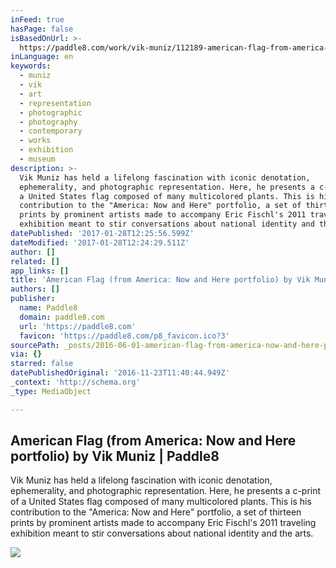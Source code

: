 ```yaml
---
inFeed: true
hasPage: false
isBasedOnUrl: >-
  https://paddle8.com/work/vik-muniz/112189-american-flag-from-america-now-and-here-portfolio/
inLanguage: en
keywords:
  - muniz
  - vik
  - art
  - representation
  - photographic
  - photography
  - contemporary
  - works
  - exhibition
  - museum
description: >-
  Vik Muniz has held a lifelong fascination with iconic denotation,
  ephemerality, and photographic representation. Here, he presents a c-print of
  a United States flag composed of many multicolored plants. This is his
  contribution to the "America: Now and Here" portfolio, a set of thirteen
  prints by prominent artists made to accompany Eric Fischl's 2011 traveling
  exhibition meant to stir conversations about national identity and the arts.
datePublished: '2017-01-28T12:25:56.599Z'
dateModified: '2017-01-28T12:24:29.511Z'
author: []
related: []
app_links: []
title: 'American Flag (from America: Now and Here portfolio) by Vik Muniz | Paddle8'
authors: []
publisher:
  name: Paddle8
  domain: paddle8.com
  url: 'https://paddle8.com'
  favicon: 'https://paddle8.com/p8_favicon.ico?3'
sourcePath: _posts/2016-06-01-american-flag-from-america-now-and-here-portfolio-by-vik.md
via: {}
starred: false
datePublishedOriginal: '2016-11-23T11:40:44.949Z'
_context: 'http://schema.org'
_type: MediaObject

---
```

<article style=""><h1>American Flag (from America: Now and Here portfolio) by Vik Muniz | Paddle8</h1><p>Vik Muniz has held a lifelong fascination with iconic denotation, ephemerality, and photographic representation. Here, he presents a c-print of a United States flag composed of many multicolored plants. This is his contribution to the "America: Now and Here" portfolio, a set of thirteen prints by prominent artists made to accompany Eric Fischl's 2011 traveling exhibition meant to stir conversations about national identity and the arts.</p><img src="https://assets.paddle8.com/media/artwork/artworkimageproxy/1464275747-nmvbctrjt80c655vlh1f.jpg" /></article>